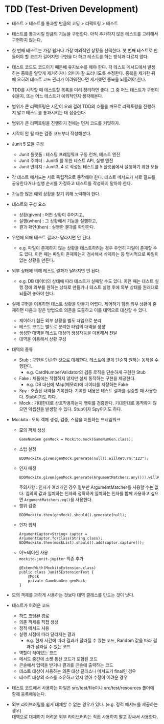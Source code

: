 # TDD (Test-Driven Development)

- 테스트 > 테스트를 통과할 만큼의 코딩 > 리팩토링 > 테스트

- 테스트를 통과시킬 만큼의 기능을 구현한다. 아직 추가하지 않은 테스트를 고려해서 구현하지 않는다.

- 첫 번째 테스트는 가장 쉽거나 가장 예외적인 상황을 선택한다.
첫 번째 테스트로 만들어야 할 코드가 길어지면 구현을 다 하고 테스트를 하는 방식과 다르지 않다.

- 테스트 코드도 코드이기 때문에 유지보수를 해야 한다. 각 테스트 메서드에서 발생하는 중복을 알맞게 제거하거나 의미가 잘 드러나도록 수정한다. 중복을 제거한 뒤에 오히려 테스트 코드 관리가 어려워진다면 제거했던 중복을 되돌려야 한다.

- TDD를 시작할 때 테스트할 목록을 미리 정리하면 좋다. 그 중 어느 테스트가 구현이 쉬울지, 또는 어느 테스트가 예외적인지 생각해본다.

- 범위가 큰 리팩토링은 시간이 오래 걸려 TDD의 흐름을 깨므로 리팩토링을 진행하지 말고 테스트를 통과시키는 데 집중한다.

- 범위가 큰 리팩토링을 진행하기 전에는 먼저 코드를 커밋하자.

- 시작이 안 될 때는 검증 코드부터 작성해본다.

- Junit 5 모듈 구성
    - Junit 플랫폼 : 테스팅 프레임워크 구동 런처, 테스트 엔진
    - Junit 주피터 : Junit5 를 위한 테스트 API, 실행 엔진
    - Junit 빈티지 : Junit3, 4 로 작성된 테스트를 5 플랫폼에서 실행하기 위한 모듈
    
- 각 테스트 메서드는 서로 독립적으로 동작해야 한다. 테스트 메서드가 서로 필드를 공유한다거나 실행 순서를 가정하고 테스트를 작성하지 말아야 한다.

- 가능한 많은 예외 상황을 찾기 위해 노력해야 한다.

- 테스트의 구성 요소
    - 상황(given) : 어떤 상황이 주어지고,
    - 실행(when) : 그 상황에서 기능을 실행하고,
    - 결과 확인(then) : 실행한 결과를 확인한다.
    
- 우연에 의해 테스트 결과가 달라지면 안 된다.  
    - e.g. 파일이 존재하지 않는 상황을 테스트하려는 경우 우연히 파일이 존재할 수도 있다. 이런 때는 파일이 존재하는지 검사해서 삭제하는 등 명시적으로 파일이 없는 상황을 만든다.
    
- 외부 상태에 의해 테스트 결과가 달라지면 안 된다.
    - e.g. DB 데이터의 상태에 따라 테스트가 실패할 수도 있다. 이런 때는 테스트 실행 정에 외부를 원하는 상태로 만들거나 테스트 실행 후에 외부 상태를 원래대로 되돌려 놓아야 한다.
    
- 실제 구현을 이용하면 테스트 상황을 만들기 어렵다. 제어하기 힘든 외부 상황이 존재하면 다음과 같은 방법으로 의존을 도출하고 이를 대역으로 대신할 수 있다.
    - 제어하기 힘든 외부 상황을 별도 타입으로 분리
    - 테스트 코드는 별도로 분리한 타입의 대역을 생성
    - 생성한 대역을 테스트 대상의 생성자등을 이용해서 전달
    - 대역을 이용해서 상황 구성
    
- 대역의 종류
    - Stub : 구현을 단순한 것으로 대체한다. 테스트에 맞게 단순히 원하는 동작을 수행한다.
        - e.g. CardNumberValidator의 검증 로직을 단순하게 구현한 Stub
    - Fake : 제품에는 적합하지 않지만 실제 동작하는 구현을 제공한다.
        - e.g. DB 대신에 Map(메모리)에 데이터를 저장하는 Fake
    - Spy : 호출된 내역을 기록한다. 기록한 내용은 테스트 결과를 검증할 때 사용한다. Stub이기도 하다.
    - Mock : 기대한대로 상호작용하는지 행위를 검증한다. 기대한대로 동작하지 않으면 익셉션을 발생할 수 있다. Stub이자 Spy이기도 하다.
    
- Mockito : 모의 객체 생성, 검증, 스텁을 지원하는 프레임워크
    - 모의 객체 생성
        ```
        GameNumGen genMock = Mockito.mock(GameNumGen.class);
        ```
    - 스텁 설정
        ```
        BDDMockito.given(genMock.generate(null)).willReturn("123");
        ```
    - 인자 매칭
        ```
        BDDMockito.given(genMock.generate(ArgumentMatchers.any())).willReturn("123");
        ```
        주의사항 : 인자가 여러개인 경우 일부만 ArgumentMatcher를 사용할 수는 없다. 임의의 값과 일치하는 인자와 정확하게 일치하는 인자를 함께 사용하고 싶으면 `ArgumentMatchers.eq()`을 사용한다. 
    - 행위 검증
        ```
        BDDMockito.then(genMock).should().generate(null);
        ```
    - 인자 캡쳐
        ```
        ArgumentCaptor<String> captor = ArgumentCaptor.forClass(String.class);
        BDDMockito.then(mockList).should().add(captor.capture());
        ```
    - 어노테이션 사용  
        `mockito-junit-jupiter` 의존 추가
        ```
        @ExtendWith(MockitoExtension.class)
        public class Junit5ExtensionTest {
            @Mock
            private GameNumGen genMock;
        }
        ```
      
- 모의 객체를 과하게 사용하는 것보다 대역 클래스를 만드는 것이 낫다.

- 테스트가 어려운 코드
    - 하드 코딩된 경로
    - 의존 객체를 직접 생성
    - 정적 메서드 사용
    - 실행 시점에 따라 달라지는 결과
        - e.g. 현재 시간에 따라 결과가 달라질 수 있는 코드, Random 값을 따라 결과가 달라질 수 있는 코드
    - 역할이 섞여있는 코드
    - 메서드 중간에 소켓 통신 코드가 포함된 코드
    - 콘솔에서 입력을 받거나 결과를 콘솔에 출력하는 코드
    - 테스트 대상이 사용하는 의존 대상 클래스나 메서드가 final인 경우
    - 테스트 대상의 소스를 소유하고 있지 않아 수정이 어려운 경우
    
- 테스트 코드에서 사용하는 파일은 src/test/file이나 src/test/resources 폴더에 함께 등록해놓는다.

- 외부 라이브러릴를 쉽게 대체할 수 없는 경우가 있다. (e.g. 정적 메서드를 제공하는 경우)  
  대역으로 대체하기 어려운 외부 라이브러리는 직접 사용하지 말고 감싸서 사용한다.